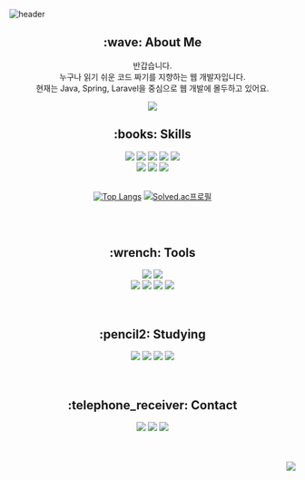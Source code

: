 ![header](https://capsule-render.vercel.app/api?type=waving&color=a7d5eb&height=300&section=header&text=bingle&fontSize=90&fontColor=42555e&animation=fadeIn&fontAlign=70)

<h2 align="center">:wave: About Me</h2>
<p align="center">
  반갑습니다.<br>
  누구나 읽기 쉬운 코드 짜기를 지향하는 웹 개발자입니다. <br>
  현재는 Java, Spring, Laravel을 중심으로 웹 개발에 몰두하고 있어요.
</p>
<p align="center">
  <a href="https://www.notion.so/yourportfolio"><img src="https://img.shields.io/badge/Portfolio-000000?style=flat-square&logo=Notion&logoColor=white"></a>
</p>

<h2 align="center">:books: Skills</h2>
<div align="center">
<img src="https://img.shields.io/badge/HTML-E34F26?style=flat-square&logo=HTML5&logoColor=white"/>
<img src="https://img.shields.io/badge/CSS-1572B6?style=flat-square&logo=CSS3&logoColor=white"/>
<img src="https://img.shields.io/badge/JavaScript-F7DF1E?style=flat-square&logo=JavaScript&logoColor=white"/>
<img src="https://img.shields.io/badge/Python-3776AB?style=flat-square&logo=Python&logoColor=white"/>
  <img src="https://img.shields.io/badge/PHP-3776AB?style=flat-square&logo=PHP&logoColor=white"/>

<br>
<img src="https://img.shields.io/badge/Node.js-339933?style=flat-square&logo=Node.js&logoColor=white">
<img src="https://img.shields.io/badge/MySQL-4479A1?style=flat-square&logo=Node.js&logoColor=white">
<img src="https://img.shields.io/badge/AWS-232F3E?style=flat-square&logo=AmazonAWS&logoColor=white">
<br>
<br>

[![Top Langs](https://github-readme-stats.vercel.app/api/top-langs/?username=bingle625&layout=compact)](https://github.com/bingle625/github-readme-stats) [![Solved.ac프로필](http://mazassumnida.wtf/api/v2/generate_badge?boj=fhqhxm8899)](https://solved.ac/fhqhxm8899)

</div>

<br>
<br>

<h2 align="center">:wrench: Tools</h2>
<div align="center">
<img src="https://img.shields.io/badge/Windows-0078D6?style=flat-square&logo=Windows&logoColor=white">
<img src="https://img.shields.io/badge/VSCode-007ACC?style=flat-square&logo=VisualStudioCode&logoColor=white">
<br>
<img src="https://img.shields.io/badge/GitHub-181717?style=flat-square&logo=GitHub&logoColor=white">
<img src="https://img.shields.io/badge/Slack-4A154B?style=flat-square&logo=Slack&logoColor=white">
<img src="https://img.shields.io/badge/Notion-000000?style=flat-square&logo=Notion&logoColor=white">
<img src="https://img.shields.io/badge/Discord-5865F2?style=flat-square&logo=Discord&logoColor=white">
</div>

<br>
<br>

<h2 align="center">:pencil2: Studying</h2>
<div align="center">
<img src="https://img.shields.io/badge/Node.js-303030?style=flat-square&logo=Node.js&logoColor=#68A063"/>
<img src="https://img.shields.io/badge/Django-092e20?style=flat-square&logo=Django&logoColor=white"/>
<img src="https://img.shields.io/badge/Laravel-092e20?style=flat-square&logo=Laravel&logoColor=white"/> 
<img src="https://img.shields.io/badge/Spring-092e20?style=flat-square&logo=Spring&logoColor=Green"/> 

</div>

<br>
<br>

<h2 align="center">:telephone_receiver: Contact</h2>

<div align="center">
<a href="mailto:fhqhxm8899@gmail.com"><img src="https://img.shields.io/badge/Gmail-EA4335?style=flat-square&logo=Gmail&logoColor=white"></a>
<a href="mailto:spinterstella@naver.com"><img src="https://img.shields.io/badge/Naver-03C75A?style=flat-square&logo=Naver&logoColor=white"></a>
<a href="https://www.instagram.com/ivoapx_/"><img src="https://img.shields.io/badge/Instagram-E4405F?style=flat-square&logo=Instagram&logoColor=white"></a>
</div>

<br>
<br>
<br>

<div align="right">
<a href="https://github.com/bingle625"><img src="https://hits.seeyoufarm.com/api/count/incr/badge.svg?url=https%3A%2F%2Fgithub.com%2FHBSPS&count_bg=%23000000&title_bg=%23000000&icon=github.svg&icon_color=%23FFFFFF&title=GitHub&edge_flat=false"/></a>
<div>
